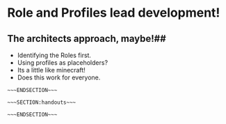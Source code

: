 <!SLIDE>
# Role and Profiles lead development! #
## The architects approach, maybe!##

* Identifying the Roles first.
* Using profiles as placeholders?
* Its a little like minecraft! 
* Does this work for everyone.



~~~SECTION:notes~~~
~~~ENDSECTION~~~

~~~SECTION:handouts~~~

~~~ENDSECTION~~~

